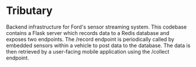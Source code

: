 # Tributary
Backend infrastructure for Ford's sensor streaming system. This codebase contains a Flask server which records data to a Redis database and exposes two endpoints. The /record endpoint is periodically called by embedded sensors within a vehicle to post data to the database. The data is then retrieved by a user-facing mobile application using the /collect endpoint.
